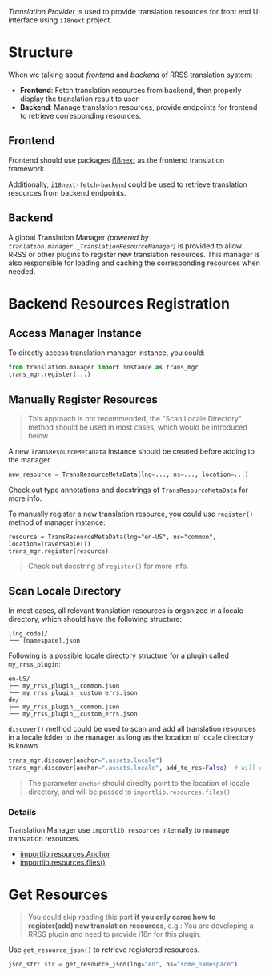 _Translation Provider_ is used to provide translation resources for front end UI interface
using `i18next` project.

# Structure

When we talking about _frontend_ and _backend_ of RRSS translation system:

- **Frontend**: Fetch translation resources from backend, then properly display the translation result to user.
- **Backend**: Manage translation resources, provide endpoints for frontend to retrieve corresponding resources.

## Frontend

Frontend should use packages [i18next](https://www.i18next.com/) as the frontend translation framework.

Additionally, `i18next-fetch-backend` could be used to retrieve translation resources from backend endpoints.

## Backend

A global Translation Manager _(powered by `tranlation.manager._TranslationResourceManager`)_ is provided to allow RRSS or other plugins to register new translation resources. This manager is also responsible for loading and caching the corresponding resources when needed.

# Backend Resources Registration

## Access Manager Instance

To directly access translation manager instance, you could:

```python
from translation.manager import instance as trans_mgr
trans_mgr.register(...)
```

## Manually Register Resources

> This approach is not recommended, the "Scan Locale Directory" method should be used in most cases,
> which would be introduced below.

A new `TransResourceMetaData` instance should be created before adding to the manager.

```python
new_resource = TransResourceMetaData(lng=..., ns=..., location=...)
```

Check out type annotations and docstrings of `TransResourceMetaData` for more info.

To manually register a new translation resource, you could use `register()` method of manager instance:

```
resource = TransResourceMetaData(lng="en-US", ns="common", location=Traversable())
trans_mgr.register(resource)
```

> Check out docstring of `register()` for more info.

## Scan Locale Directory

In most cases, all relevant translation resources is organized in a locale directory,
which should have the following structure:

```plaintext
[lng_code]/
└── [namespace].json
```

Following is a possible locale directory structure for a plugin called `my_rrss_plugin`:

```plaintext
en-US/
├── my_rrss_plugin__common.json
└── my_rrss_plugin__custom_errs.json
de/
├── my_rrss_plugin__common.json
└── my_rrss_plugin__custom_errs.json
```

`discover()` method could be used to scan and add all translation resources in a locale folder to the manager
as long as the location of locale directory is known.

```python
trans_mgr.discover(anchor=".assets.locale")
trans_mgr.discover(anchor=".assets.locale", add_to_res=False)  # will only return list of res, do not add to mgr instance
```

> The parameter `anchor` should direclty point to the location of locale directory, and will be passed to `importlib.resources.files()`

### Details

Translation Manager use `importlib.resources` internally to manage translation resources.

- [importlib.resources.Anchor](https://docs.python.org/3/library/importlib.resources.html#importlib.resources.Anchor)
- [importlib.resources.files()](https://docs.python.org/3/library/importlib.resources.html#importlib.resources.files)

# Get Resources

> You could skip reading this part **if you only cares how to register(add) new translation resources**, e.g.: You are developing a RRSS plugin and need to provide i18n for this plugin.

Use `get_resource_json()` to retrieve registered resources.

```python
json_str: str = get_resource_json(lng="en", ns="some_namespace")
```
